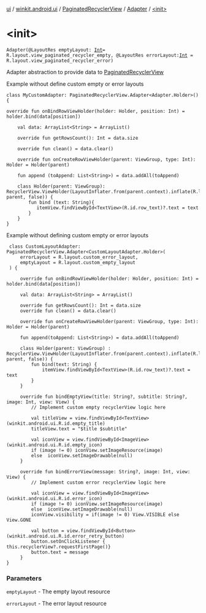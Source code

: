[ui](../../../index.md) / [winkit.android.ui](../../index.md) / [PaginatedRecyclerView](../index.md) / [Adapter](index.md) / [&lt;init&gt;](./-init-.md)

# &lt;init&gt;

`Adapter(@LayoutRes emptyLayout: `[`Int`](https://kotlinlang.org/api/latest/jvm/stdlib/kotlin/-int/index.html)` = R.layout.view_paginated_recycler_empty, @LayoutRes errorLayout: `[`Int`](https://kotlinlang.org/api/latest/jvm/stdlib/kotlin/-int/index.html)` = R.layout.view_paginated_recycler_error)`

Adapter abstraction to provide data to [PaginatedRecyclerView](../index.md)

Example without define custom empty or error layouts

```
class MyCustomAdapter: PaginatedRecyclerView.Adapter<Adapter.Holder>() {

override fun onBindRowViewHolder(holder: Holder, position: Int) = holder.bind(data[position])

    val data: ArrayList<String> = ArrayList()

    override fun getRowsCount(): Int = data.size

    override fun clean() = data.clear()

    override fun onCreateRowViewHolder(parent: ViewGroup, type: Int): Holder = Holder(parent)

    fun append (toAppend: List<String>) = data.addAll(toAppend)

    class Holder(parent: ViewGroup): RecyclerView.ViewHolder(LayoutInflater.from(parent.context).inflate(R.layout.row, parent, false)) {
        fun bind (text: String){
           itemView.findViewById<TextView>(R.id.row_text)?.text = text
        }
    }
}
```

Example without defining custom empty or error layouts

```
 class CustomLayoutAdapter: PaginatedRecyclerView.Adapter<CustomLayoutAdapter.Holder>(
     errorLayout = R.layout.custom_error_layout,
     emptyLayout = R.layout.custom_empty_layout
 ) {

     override fun onBindRowViewHolder(holder: Holder, position: Int) = holder.bind(data[position])

     val data: ArrayList<String> = ArrayList()

     override fun getRowsCount(): Int = data.size
     override fun clean() = data.clear()

     override fun onCreateRowViewHolder(parent: ViewGroup, type: Int): Holder = Holder(parent)

     fun append(toAppend: List<String>) = data.addAll(toAppend)

     class Holder(parent: ViewGroup) : RecyclerView.ViewHolder(LayoutInflater.from(parent.context).inflate(R.layout.row, parent, false)) {
         fun bind(text: String) {
             itemView.findViewById<TextView>(R.id.row_text)?.text = text
         }
     }

     override fun bindEmptyView(title: String?, subtitle: String?, image: Int, view: View) {
         // Implement custom empty recyclerView logic here

         val titleView = view.findViewById<TextView>(winkit.android.ui.R.id.empty_title)
         titleView.text = "$title $subtitle"

         val iconView = view.findViewById<ImageView>(winkit.android.ui.R.id.empty_icon)
         if (image != 0) iconView.setImageResource(image)
         else  iconView.setImageDrawable(null)
     }

     override fun bindErrorView(message: String?, image: Int, view: View) {
         // Implement custom error recyclerView logic here

         val iconView = view.findViewById<ImageView>(winkit.android.ui.R.id.error_icon)
         if (image != 0) iconView.setImageResource(image)
         else  iconView.setImageDrawable(null)
         iconView.visibility = if(image != 0) View.VISIBLE else View.GONE

         val button = view.findViewById<Button>(winkit.android.ui.R.id.error_retry_button)
         button.setOnClickListener { this.recyclerView?.requestFirstPage()}
         button.text = message
     }
}
```

### Parameters

`emptyLayout` - The empty layout resource

`errorLayout` - The error layout resource